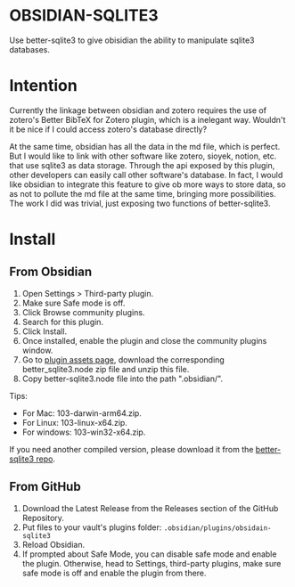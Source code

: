 # OBSIDIAN-SQLITE3

Use better-sqlite3 to give obisidian the ability to manipulate sqlite3 databases.

# Intention

Currently the linkage between obsidian and zotero requires the use of zotero's Better BibTeX for Zotero plugin, which is a inelegant way. Wouldn't it be nice if I could access zotero's database directly?

At the same time, obsidian has all the data in the md file, which is perfect. But I would like to link with other software like zotero, sioyek, notion, etc. that use sqlite3 as data storage. Through the api exposed by this plugin, other developers can easily call other software's database. In fact, I would like obsidian to integrate this feature to give ob more ways to store data, so as not to pollute the md file at the same time, bringing more possibilities. The work I did was trivial, just exposing two functions of better-sqlite3.

# Install

## From Obsidian

1. Open Settings > Third-party plugin.
2. Make sure Safe mode is off.
3. Click Browse community plugins.
4. Search for this plugin.
5. Click Install.
6. Once installed, enable the plugin and close the community plugins window.
7. Go to [plugin assets page](https://github.com/windily-cloud/obsidian-sqlite3/tree/master/assets), download the corresponding better_sqlite3.node zip file and unzip this file.
8. Copy better-sqlite3.node file into the path ".obsidian/".

Tips:

- For Mac: 103-darwin-arm64.zip.
- For Linux: 103-linux-x64.zip.
- For windows: 103-win32-x64.zip.

If you need another compiled version, please download it from the [better-sqlite3 repo](https://github.com/WiseLibs/better-sqlite3/releases/tag/v7.6.2).

## From GitHub

1. Download the Latest Release from the Releases section of the GitHub Repository.
2. Put files to your vault's plugins folder: `.obsidian/plugins/obsidain-sqlite3`
3. Reload Obsidian.
4. If prompted about Safe Mode, you can disable safe mode and enable the plugin. Otherwise, head to Settings, third-party plugins, make sure safe mode is off and enable the plugin from there.


